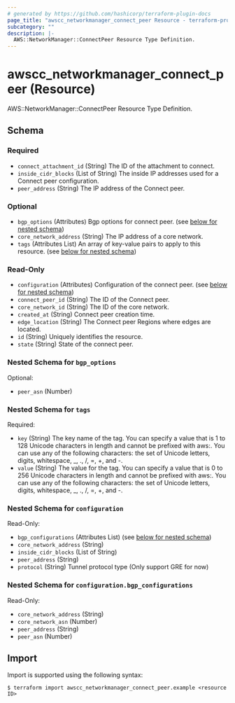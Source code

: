 ```yaml
---
# generated by https://github.com/hashicorp/terraform-plugin-docs
page_title: "awscc_networkmanager_connect_peer Resource - terraform-provider-awscc"
subcategory: ""
description: |-
  AWS::NetworkManager::ConnectPeer Resource Type Definition.
---
```


# awscc_networkmanager_connect_peer (Resource)

AWS::NetworkManager::ConnectPeer Resource Type Definition.



<!-- schema generated by tfplugindocs -->
## Schema

### Required

- `connect_attachment_id` (String) The ID of the attachment to connect.
- `inside_cidr_blocks` (List of String) The inside IP addresses used for a Connect peer configuration.
- `peer_address` (String) The IP address of the Connect peer.

### Optional

- `bgp_options` (Attributes) Bgp options for connect peer. (see [below for nested schema](#nestedatt--bgp_options))
- `core_network_address` (String) The IP address of a core network.
- `tags` (Attributes List) An array of key-value pairs to apply to this resource. (see [below for nested schema](#nestedatt--tags))

### Read-Only

- `configuration` (Attributes) Configuration of the connect peer. (see [below for nested schema](#nestedatt--configuration))
- `connect_peer_id` (String) The ID of the Connect peer.
- `core_network_id` (String) The ID of the core network.
- `created_at` (String) Connect peer creation time.
- `edge_location` (String) The Connect peer Regions where edges are located.
- `id` (String) Uniquely identifies the resource.
- `state` (String) State of the connect peer.

<a id="nestedatt--bgp_options"></a>
### Nested Schema for `bgp_options`

Optional:

- `peer_asn` (Number)


<a id="nestedatt--tags"></a>
### Nested Schema for `tags`

Required:

- `key` (String) The key name of the tag. You can specify a value that is 1 to 128 Unicode characters in length and cannot be prefixed with aws:. You can use any of the following characters: the set of Unicode letters, digits, whitespace, _, ., /, =, +, and -.
- `value` (String) The value for the tag. You can specify a value that is 0 to 256 Unicode characters in length and cannot be prefixed with aws:. You can use any of the following characters: the set of Unicode letters, digits, whitespace, _, ., /, =, +, and -.


<a id="nestedatt--configuration"></a>
### Nested Schema for `configuration`

Read-Only:

- `bgp_configurations` (Attributes List) (see [below for nested schema](#nestedatt--configuration--bgp_configurations))
- `core_network_address` (String)
- `inside_cidr_blocks` (List of String)
- `peer_address` (String)
- `protocol` (String) Tunnel protocol type (Only support GRE for now)

<a id="nestedatt--configuration--bgp_configurations"></a>
### Nested Schema for `configuration.bgp_configurations`

Read-Only:

- `core_network_address` (String)
- `core_network_asn` (Number)
- `peer_address` (String)
- `peer_asn` (Number)

## Import

Import is supported using the following syntax:

```shell
$ terraform import awscc_networkmanager_connect_peer.example <resource ID>
```
